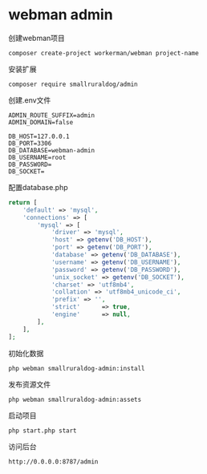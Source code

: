 # webman admin

创建webman项目
```shell
composer create-project workerman/webman project-name
```

安装扩展
```shell
composer require smallruraldog/admin
```

创建.env文件
```shell
ADMIN_ROUTE_SUFFIX=admin
ADMIN_DOMAIN=false

DB_HOST=127.0.0.1
DB_PORT=3306
DB_DATABASE=webman-admin
DB_USERNAME=root
DB_PASSWORD=
DB_SOCKET=
```

配置database.php
```php
return [
    'default' => 'mysql',
    'connections' => [
        'mysql' => [
            'driver' => 'mysql',
            'host' => getenv('DB_HOST'),
            'port' => getenv('DB_PORT'),
            'database' => getenv('DB_DATABASE'),
            'username' => getenv('DB_USERNAME'),
            'password' => getenv('DB_PASSWORD'),
            'unix_socket' => getenv('DB_SOCKET'),
            'charset' => 'utf8mb4',
            'collation' => 'utf8mb4_unicode_ci',
            'prefix' => '',
            'strict'      => true,
            'engine'      => null,
        ],
    ],
];
````
 
初始化数据
```shell
php webman smallruraldog-admin:install
```

发布资源文件
```shell    
php webman smallruraldog-admin:assets
```

启动项目
```shell
php start.php start
```

访问后台
```
http://0.0.0.0:8787/admin
```